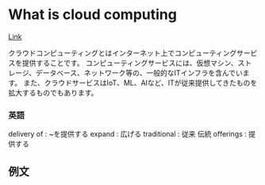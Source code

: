# What is cloud computing

[Link](https://learn.microsoft.com/en-us/training/modules/describe-cloud-compute/3-what-cloud-compute)

クラウドコンピューティングとはインターネット上でコンピューティングサービスを提供することです。
コンピューティングサービスには、仮想マシン、ストレージ、データベース、ネットワーク等の、一般的なITインフラを含んでいます。
また、クラウドサービスはIoT、ML、AIなど、ITが従来提供してきたものを拡大するものでもあります。
### 英語
delivery of : ~を提供する
expand : 広げる
traditional : 従来 伝統
offerings : 提供する

## 例文

[^1]:原文上での意味